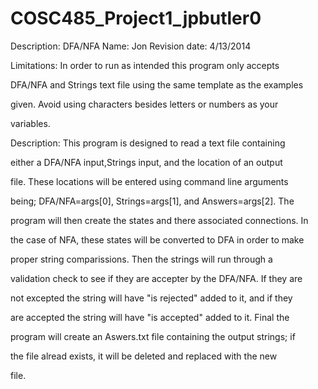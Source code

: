 COSC485_Project1_jpbutler0
==========================
Description: DFA/NFA
Name: Jon
Revision date: 4/13/2014


Limitations: In order to run as intended this program only accepts 

DFA/NFA and Strings text file using the same template as the examples 

given. Avoid using characters besides letters or numbers as your 

variables. 



Description: This program is designed to read a text file containing 

either a DFA/NFA input,Strings input, and the location of an output 

file. These locations will be entered using command line arguments 

being; DFA/NFA=args[0], Strings=args[1], and Answers=args[2]. The 

program will then create the states and there associated connections. In 

the case of NFA, these states will be converted to DFA in order to make 

proper string comparissions. Then the strings will run through a 

validation check to see if they are accepter by the DFA/NFA. If they are 

not excepted the string will have "is rejected" added to it, and if they 

are accepted the string will have "is accepted" added to it. Final the 

program will create an Aswers.txt file containing the output strings; if 

the file alread exists, it will be deleted and replaced with the new 

file. 
